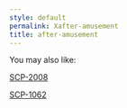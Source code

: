 ```yaml
---
style: default
permalink: Xafter-amusement
title: after-amusement
---
```

You may also like:

[SCP-2008](http://scp-wiki.net/scp-2008)

[SCP-1062](http://scp-wiki.net/scp-1062)
